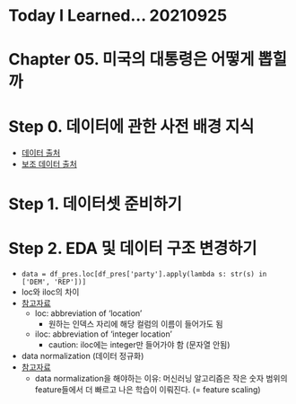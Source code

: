 # Today I Learned... 20210925

# Chapter 05. 미국의 대통령은 어떻게 뽑힐까

# Step 0. 데이터에 관한 사전 배경 지식
- [데이터 출처](https://www.kaggle.com/unanimad/us-election-2020)
- [보조 데이터 출처](https://www.kaggle.com/muonneutrino/us-census-demographic-data)

# Step 1. 데이터셋 준비하기

# Step 2. EDA 및 데이터 구조 변경하기
- `data = df_pres.loc[df_pres['party'].apply(lambda s: str(s) in ['DEM', 'REP'])]`
- loc와 iloc의 차이
- [참고자료](https://bigdaheta.tistory.com/41?category=958415)
    - loc: abbreviation of ‘location’
        - 원하는 인덱스 자리에 해당 컬럼의 이름이 들어가도 됨
    - iloc: abbreviation of ‘integer location’
        - caution: iloc에는 integer만 들어가야 함 (문자열 안됨)
- data normalization (데이터 정규화)
- [참고자료](https://www.journaldev.com/45109/normalize-data-in-python)
    - data normalization을 해야하는 이유: 머신러닝 알고리즘은 작은 숫자 범위의 feature들에서 더 빠르고 나은 학습이 이뤄진다. (= feature scaling)

